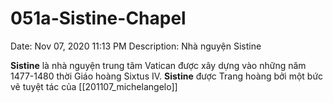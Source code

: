 # 051a-Sistine-Chapel

Date: Nov 07, 2020 11:13 PM
Description: Nhà nguyện Sistine

**Sistine** là nhà nguyện trung tâm Vatican được xây dựng vào những năm 1477-1480 thời Giáo hoàng Sixtus IV. **Sistine**  được Trang hoàng bởi một bức vẽ tuyệt tác của [[201107_michelangelo]]